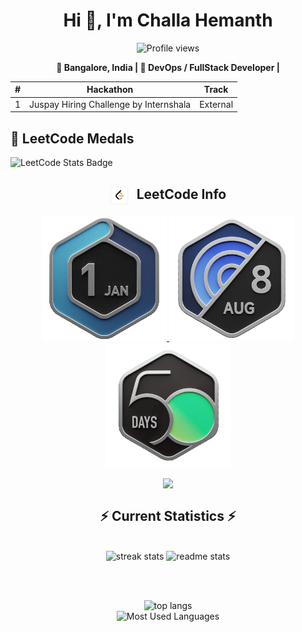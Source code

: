 <!-- Profile README for Challa Hemanth -->

<h1 align="center">Hi 👋, I'm Challa Hemanth</h1>
<p align="center">
  <img src="https://komarev.com/ghpvc/?username=ChallaHemanth&label=Profile%20views&color=0e75b6&style=flat" alt="Profile views" />
</p>

<p align="center">
  <strong>🏡 Bangalore, India | 💼 DevOps / FullStack Developer | </strong>
</p>
<table>
  <thead>
    <tr>
      <th>#</th>
      <th>Hackathon</th>
      <th>Track</th>
  </thead>
  <tbody>
    <tr>
      <td>1</td>
      <td>Juspay Hiring Challenge by Internshala</td>
      <td>External</td>
    </tr>
  </tbody>
</table>



## 🏅 LeetCode Medals
<img src="https://camo.githubusercontent.com/d9a43583508837707f43b689eaf0e447e1ba7b200856d6c05694d8a8375f0729/68747470733a2f2f696d672e736869656c64732e696f2f62616467652f64796e616d69632f6a736f6e3f636f6c6f723d6f72616e6765266c6162656c3d4c656574436f6465253230536f6c7665642671756572793d2532342e746f74616c536f6c7665642675726c3d68747470732533412532462532466c656574636f64652d73746174732d6170692e6865726f6b756170702e636f6d2532464368616c6c6168656d616e7468" alt="LeetCode Stats Badge" height="30" />




<!-- LeetCode Info Section -->
<div align="center">
  <h2>
    <img src="leetcode logo.webp" alt="LeetCode Logo" height="30" width="30" style="vertical-align: middle; margin-right: 8px;" />
    LeetCode Info
  </h2>

  <!-- Badges Section -->
  <p align="center">
    <a href="https://leetcode.com/u/Challahemanth/" target="_blank">
      <img src="badge.gif" alt="badge.gif" height="200" width="200" />
    </a>
    <a href="https://leetcode.com/u/Challahemanth/" target="_blank">
      <img src="aug.gif" alt="aug.gif" height="200" width="200" />
    </a>
    <a href="https://leetcode.com/u/Challahemanth/" target="_blank">
      <img src="half.gif" alt="half.gif" height="200" width="200" />
    </a>
  </p>

  <!-- Leetcode Heatmap -->
  <img align="top" src="https://leetcard.jacoblin.cool/Challahemanth?theme=dark&font=Nunito&ext=heatmap" />

  <!-- GitHub Stats -->
  <h2>⚡ Current Statistics ⚡</h2>
  <br/>

  <img width="390" src="https://streak-stats.demolab.com/?user=challaHemant&count_private=true&theme=react&border_radius=10" alt="streak stats" />
  <img width="390" src="https://github-readme-stats.vercel.app/api?username=challaHemant&show_icons=true&theme=react&rank_icon=github&border_radius=10" alt="readme stats" />

  <br/><br/>

  <img width="325" src="https://github-readme-stats.vercel.app/api/top-langs/?username=challaHemant&hide=HTML&langs_count=8&layout=compact&theme=react&border_radius=10&size_weight=0.5&count_weight=0.5&exclude_repo=github-readme-stats" alt="top langs" />

  <br/>
  <img src="Screenshot 2025-07-03 at 3.41.43 PM.png" alt="Most Used Languages" width="500" />
</div>
